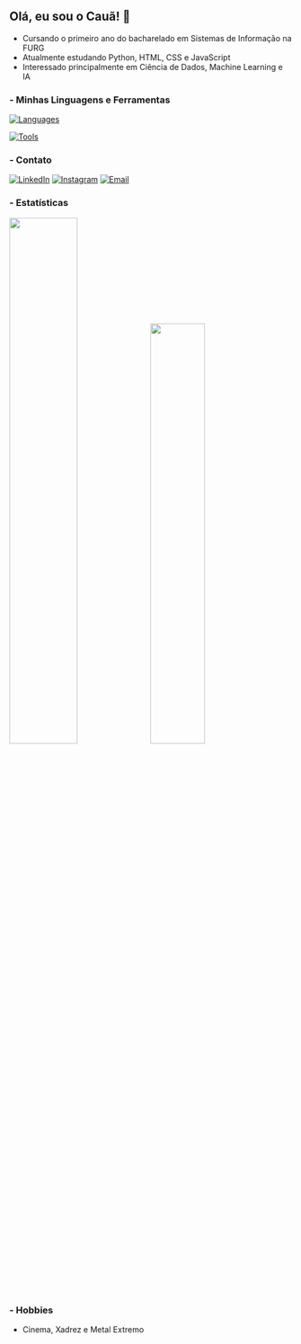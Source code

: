 ## Olá, eu sou o Cauã! 👋 


- Cursando o primeiro ano do bacharelado em Sistemas de Informação na FURG
- Atualmente estudando Python, HTML, CSS e JavaScript
- Interessado principalmente em Ciência de Dados, Machine Learning e IA

### - Minhas Linguagens e Ferramentas 

[![Languages](https://skillicons.dev/icons?i=html,css,py)](https://skillicons.dev)

[![Tools](https://skillicons.dev/icons?i=git,vscode,linux)](https://skillicons.dev)

### - Contato

[![LinkedIn](https://img.shields.io/badge/linkedin-0A66C2?style=for-the-badge&logo=linkedin&logoColor=white)](https://www.linkedin.com/in/cauafsantosdev/)
[![Instagram](https://img.shields.io/badge/instagram-E4405F?style=for-the-badge&logo=instagram&logoColor=white)](https://www.instagram.com/cauafsantosdev/)
[![Email](https://img.shields.io/badge/email-EA4335?style=for-the-badge&logo=gmail&logoColor=white)](mailto:cauafsantosdev@gmail.com)

### - Estatísticas

<p><img width="49%" src="https://github-readme-stats.vercel.app/api?username=cauafsantosdev&theme=midnight-purple&show_icons=true&rank_icon=github&hide_border=false&count_private=true"> <img width="43.8%" src="https://github-readme-stats.vercel.app/api/top-langs/?username=cauafsantosdev&theme=midnight-purple&show_icons=true&hide_border=false&layout=compact"></p>

### - Hobbies

- Cinema, Xadrez e Metal Extremo
